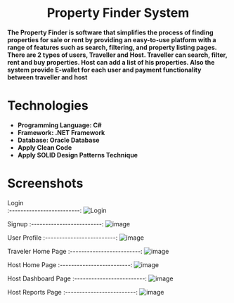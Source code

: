 <h1 align="center">Property Finder System</h1>

**The Property Finder is software that simplifies the process of finding properties for sale or rent by providing an easy-to-use platform with a range of features such as search, filtering, and property listing pages. There are 2 types of users, Traveller and Host. Traveller can search, filter, rent and buy properties. Host can add a list of his properties. Also the system provide E-wallet for each user and payment functionality between traveller and host**

# Technologies
- **Programming Language: C#**
- **Framework: .NET Framework**
- **Database: Oracle Database**
- **Apply Clean Code** 
- **Apply SOLID Design Patterns Technique**
# Screenshots

Login                
:-------------------------:
![Login](https://user-images.githubusercontent.com/99830416/235387279-f923b917-2c3f-49ac-bbe1-b401a87cc5e8.png)

Signup
:-------------------------:
![image](https://user-images.githubusercontent.com/99830416/235387447-4da98dc9-4762-4ad7-aa80-dc133ae9f69b.png)

User Profile
:-------------------------:
![image](https://user-images.githubusercontent.com/99830416/235387632-44bf972d-da63-46e0-b4d4-95555db7c647.png)

Traveler Home Page
:-------------------------:
![image](https://user-images.githubusercontent.com/99830416/235388098-9f35ccec-9635-484e-8eb4-5b8e670d0254.png)

Host Home Page
:-------------------------:
![image](https://user-images.githubusercontent.com/99830416/235387739-6f369a23-d79b-46b7-88e0-2d1eb4277af2.png)

Host Dashboard Page
:-------------------------:
![image](https://user-images.githubusercontent.com/99830416/235388022-b76a66d7-5821-4aca-aebd-43c8e2a87dc4.png)

Host Reports Page
:-------------------------:
![image](https://user-images.githubusercontent.com/99830416/235388343-8312d5eb-ed21-44ac-8f6d-b365caf28951.png)


